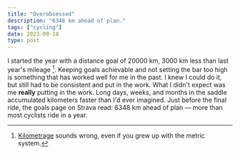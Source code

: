 ```yaml
---
title: "Overobsessed"
description: "6348 km ahead of plan."
tags: ["cycling"]
date: 2023-09-10
type: post
---
```

I started the year with a distance goal of 20000 km, 3000 km less than last year's mileage [^1]. Keeping goals achievable and not setting the bar too high is something that has worked well for me in the past. I knew I could do it, but still had to be consistent and put in the work. What I didn't expect was me **really** putting in the work. Long days, weeks, and months in the saddle accumulated kilometers faster than I'd ever imagined. Just before the final ride, the goals page on Strava read: 6348 km ahead of plan &mdash; more than most cyclists ride in a year.

[^1]: [Kilometrage](https://en.wiktionary.org/wiki/kilometrage) sounds wrong, even if you grew up with the metric system.
